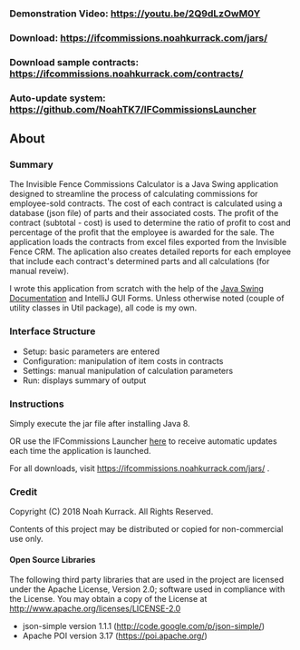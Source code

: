 ### Demonstration Video: https://youtu.be/2Q9dLzOwM0Y
### Download: https://ifcommissions.noahkurrack.com/jars/
### Download sample contracts: https://ifcommissions.noahkurrack.com/contracts/
### Auto-update system: https://github.com/NoahTK7/IFCommissionsLauncher

## About

### Summary

The Invisible Fence Commissions Calculator is a Java Swing application designed to streamline the process of calculating commissions for employee-sold contracts. The cost of each contract is calculated using a database (json file) of parts and their associated costs. The profit of the contract (subtotal - cost) is used to determine the ratio of profit to cost and percentage of the profit that the employee is awarded for the sale. The application loads the contracts from excel files exported from the Invisible Fence CRM. The aplication also creates detailed reports for each employee that include each contract's determined parts and all calculations (for manual reveiw).

I wrote this application from scratch with the help of the [Java Swing Documentation](https://docs.oracle.com/javase/7/docs/api/javax/swing/package-summary.html) and IntelliJ GUI Forms. Unless otherwise noted (couple of utility classes in Util package), all code is my own.

### Interface Structure

- Setup: basic parameters are entered
- Configuration: manipulation of item costs in contracts
- Settings:  manual manipulation of calculation parameters
- Run: displays summary of output

### Instructions

Simply execute the jar file after installing Java 8. 

OR use the IFCommissions Launcher [here](https://github.com/NoahTK7/IFCommissionsLauncher) to receive automatic updates each time the application is launched.

For all downloads, visit https://ifcommissions.noahkurrack.com/jars/ .

### Credit

Copyright (C) 2018 Noah Kurrack. All Rights Reserved.

Contents of this project may be distributed or copied for non-commercial use only.

#### Open Source Libraries
The following third party libraries that are used in the project are licensed under the Apache License, Version 2.0; software used in compliance with the License. You may obtain a copy of the License at http://www.apache.org/licenses/LICENSE-2.0
- json-simple version 1.1.1 (http://code.google.com/p/json-simple/)
- Apache POI version 3.17 (https://poi.apache.org/)
